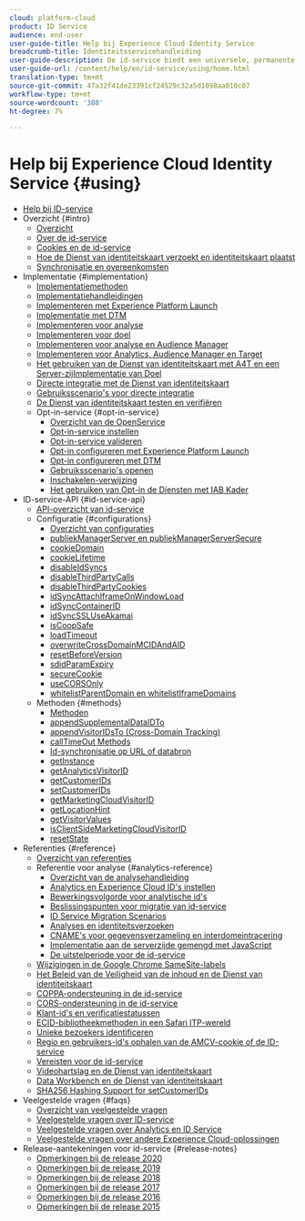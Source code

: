 ```yaml
---
cloud: platform-cloud
product: ID Service
audience: end-user
user-guide-title: Help bij Experience Cloud Identity Service
breadcrumb-title: Identiteitsservicehandleiding
user-guide-description: De id-service biedt een universele, permanente id die uw bezoekers identificeert voor alle oplossingen in de Experience Cloud. Het kan de generatiecode van identiteitskaart voor de diensten zoals Analytics, Audience Manager, Doel, en andere oplossingen of eigenschappen van Experience Cloud vervangen.
user-guide-url: /content/help/en/id-service/using/home.html
translation-type: tm+mt
source-git-commit: 47a32f41de23391cf24529c32a5d1098aa010c07
workflow-type: tm+mt
source-wordcount: '388'
ht-degree: 7%

---
```



# Help bij Experience Cloud Identity Service {#using}

+ [Help bij ID-service](home.md)
+ Overzicht {#intro}
   + [Overzicht](introduction/overview.md)
   + [Over de id-service](introduction/about-id-service.md)
   + [Cookies en de id-service](introduction/cookies.md)
   + [Hoe de Dienst van identiteitskaart verzoekt en identiteitskaart plaatst](introduction/id-request.md)
   + [Synchronisatie en overeenkomsten](introduction/match-rates.md)
+ Implementatie {#implementation}
   + [Implementatiemethoden](implementation-guides/implementation-methods.md)
   + [Implementatiehandleidingen](implementation-guides/implementation-guides.md)
   + [Implementeren met Experience Platform Launch](implementation-guides/ecid-implement-with-launch.md)
   + [Implementatie met DTM](implementation-guides/standard.md)
   + [Implementeren voor analyse](implementation-guides/setup-analytics.md)
   + [Implementeren voor doel](implementation-guides/setup-target.md)
   + [Implementeren voor analyse en Audience Manager](implementation-guides/setup-aam-analytics.md)
   + [Implementeren voor Analytics, Audience Manager en Target](implementation-guides/setup-aam-analytics-target.md)
   + [Het gebruiken van de Dienst van identiteitskaart met A4T en een Server-zijImplementatie van Doel](implementation-guides/ecid-a4t-target.md)
   + [Directe integratie met de Dienst van identiteitskaart](implementation-guides/direct-integration.md)
   + [Gebruiksscenario&#39;s voor directe integratie](implementation-guides/direct-integration-examples.md)
   + [De Dienst van identiteitskaart testen en verifiëren](implementation-guides/test-verify.md)
   + Opt-in-service {#opt-in-service}
      + [Overzicht van de OpenService](implementation-guides/opt-in-service/optin-overview.md)
      + [Opt-in-service instellen](implementation-guides/opt-in-service/getting-started.md)
      + [Opt-in-service valideren](implementation-guides/opt-in-service/testing-optin-and-iab-plugin.md)
      + [Opt-in configureren met Experience Platform Launch](implementation-guides/opt-in-service/launch.md)
      + [Opt-in configureren met DTM](implementation-guides/opt-in-service/optin-dtm.md)
      + [Gebruiksscenario&#39;s openen](implementation-guides/opt-in-service/use-cases.md)
      + [Inschakelen-verwijzing](implementation-guides/opt-in-service/api.md)
      + [Het gebruiken van Opt-in de Diensten met IAB Kader](implementation-guides/opt-in-service/iab.md)
+ ID-service-API {#id-service-api}
   + [API-overzicht van id-service](library/library.md)
   + Configuratie {#configurations}
      + [Overzicht van configuraties](library/function-vars/function-vars.md)
      + [publiekManagerServer en publiekManagerServerSecure](library/function-vars/subdomain-config.md)
      + [cookieDomain](library/function-vars/cookiedomain.md)
      + [cookieLifetime](library/function-vars/cookielifetime.md)
      + [disableIdSyncs](library/function-vars/disableidsync.md)
      + [disableThirdPartyCalls](library/function-vars/disablethirdpartycalls.md)
      + [disableThirdPartyCookies](library/function-vars/disable-cookies.md)
      + [idSyncAttachIframeOnWindowLoad](library/function-vars/idsyncattachiframeonwindowload.md)
      + [idSyncContainerID](library/function-vars/idsyncontainerid.md)
      + [idSyncSSLUseAkamai](library/function-vars/idsyncssluseakamai.md)
      + [isCoopSafe](library/function-vars/coopsafe.md)
      + [loadTimeout](library/function-vars/loadtimeout.md)
      + [overwriteCrossDomainMCIDAndAID](library/function-vars/overwrite-visitor-id.md)
      + [resetBeforeVersion](library/function-vars/resetbeforeversion.md)
      + [sdidParamExpiry](library/function-vars/sdidparamexpiry.md)
      + [secureCookie](library/function-vars/securecookie.md)
      + [useCORSOnly](library/function-vars/use-cors-only.md)
      + [whitelistParentDomain en whitelistIframeDomains](library/function-vars/whitelistdomain.md)
   + Methoden {#methods}
      + [Methoden](library/get-set/get-set.md)
      + [appendSupplementalDataIDTo](library/get-set/appendsupplementaldataidto.md)
      + [appendVisitorIDsTo (Cross-Domain Tracking)](library/get-set/appendvisitorid.md)
      + [callTimeOut Methods](library/get-set/timeout-functions.md)
      + [Id-synchronisatie op URL of databron](library/get-set/idsync.md)
      + [getInstance](library/get-set/getinstance.md)
      + [getAnalyticsVisitorID](library/get-set/getanalyticsvisitorid.md)
      + [getCustomerIDs](library/get-set/getcustomerids.md)
      + [setCustomerIDs](library/get-set/setcustomerids.md)
      + [getMarketingCloudVisitorID](library/get-set/getmcvid.md)
      + [getLocationHint](library/get-set/getlocationhint.md)
      + [getVisitorValues](library/get-set/getvisitorvalues.md)
      + [isClientSideMarketingCloudVisitorID](library/get-set/client-side-id.md)
      + [resetState](library/get-set/resetstate.md)
+ Referenties {#reference}
   + [Overzicht van referenties](reference/reference.md)
   + Referentie voor analyse {#analytics-reference}
      + [Overzicht van de analysehandleiding](reference/analytics-reference/analytics-reference.md)
      + [Analytics en Experience Cloud ID&#39;s instellen](reference/analytics-reference/analytics-ids.md)
      + [Bewerkingsvolgorde voor analytische id&#39;s](reference/analytics-reference/analytics-order-of-operations.md)
      + [Beslissingspunten voor migratie van id-service](reference/analytics-reference/migration-decisions.md)
      + [ID Service Migration Scenarios](reference/analytics-reference/migration-scenarios.md)
      + [Analyses en identiteitsverzoeken](reference/analytics-reference/legacy-analytics.md)
      + [CNAME&#39;s voor gegevensverzameling en interdomeintracering](reference/analytics-reference/cname.md)
      + [Implementatie aan de serverzijde gemengd met JavaScript](reference/analytics-reference/server-side.md)
      + [De uitstelperiode voor de id-service](reference/analytics-reference/grace-period.md)
   + [Wijzigingen in de Google Chrome SameSite-labels](reference/chrome-samesite-labelling.md)
   + [Het Beleid van de Veiligheid van de inhoud en de Dienst van identiteitskaart](reference/csp.md)
   + [COPPA-ondersteuning in de id-service](reference/coppa.md)
   + [CORS-ondersteuning in de id-service](reference/cors.md)
   + [Klant-id&#39;s en verificatiestatussen](reference/authenticated-state.md)
   + [ECID-bibliotheekmethoden in een Safari ITP-wereld](reference/ecid-library-methods.md)
   + [Unieke bezoekers identificeren](reference/unique-vis-method.md)
   + [Regio en gebruikers-id&#39;s ophalen van de AMCV-cookie of de ID-service](reference/regions.md)
   + [Vereisten voor de id-service](reference/requirements.md)
   + [Videohartslag en de Dienst van identiteitskaart](reference/heartbeat.md)
   + [Data Workbench en de Dienst van identiteitskaart](reference/dwb.md)
   + [SHA256 Hashing Support for setCustomerIDs](reference/hashing-support.md)
+ Veelgestelde vragen {#faqs}
   + [Overzicht van veelgestelde vragen](faq-intro/faq-intro.md)
   + [Veelgestelde vragen over ID-service](faq-intro/faq.md)
   + [Veelgestelde vragen over Analytics en ID Service](faq-intro/analytics-faq.md)
   + [Veelgestelde vragen over andere Experience Cloud-oplossingen](faq-intro/other-faq.md)
+ Release-aantekeningen voor id-service {#release-notes}
   + [Opmerkingen bij de release 2020](release-notes/release-notes.md)
   + [Opmerkingen bij de release 2019](release-notes/notes-2019.md)
   + [Opmerkingen bij de release 2018](release-notes/notes-2018.md)
   + [Opmerkingen bij de release 2017](release-notes/notes-2017.md)
   + [Opmerkingen bij de release 2016](release-notes/notes-2016.md)
   + [Opmerkingen bij de release 2015](release-notes/notes-2015.md)
